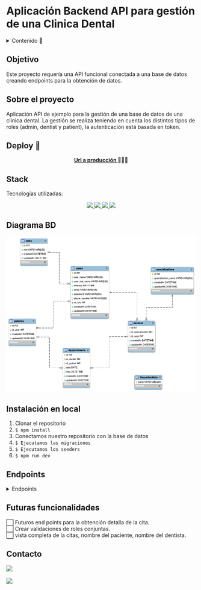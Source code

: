 # Aplicación Backend API para gestión de una Clinica Dental

<details>
  <summary>Contenido 📝</summary>
  <ol>
    <li><a href="#objetivo">Objetivo</a></li>
    <li><a href="#sobre-el-proyecto">Sobre el proyecto</a></li>
    <li><a href="#deploy-🚀">Deploy</a></li>
    <li><a href="#stack">Stack</a></li>
    <li><a href="#diagrama-bd">Diagrama</a></li>
    <li><a href="#instalación-en-local">Instalación</a></li>
    <li><a href="#endpoints">Endpoints</a></li>
    <li><a href="#futuras-funcionalidades">Futuras funcionalidades</a></li>
    <li><a href="#contacto">Contacto</a></li>
  </ol>
</details>

## Objetivo

Este proyecto requería una API funcional conectada a una base de datos creando endpoints para la obtención de datos.

## Sobre el proyecto

Aplicación API de ejemplo para la gestión de una base de datos de una clinica dental. La gestión se realiza teniendo en cuenta los distintos tipos de roles (admin, dentist y patient), la autenticación está basada en token.

## Deploy 🚀

<div align="center">
    <a href="http://localhost:3000/"><strong>Url a producción </strong></a>🚀🚀🚀
</div>

## Stack

Tecnologías utilizadas:

<div align="center">
<a href="https://sequelize.org/">
    <img src= "https://img.shields.io/badge/sequelize-323330?style=for-the-badge&logo=sequelize&logoColor=white"/>
</a>
<a href="https://www.expressjs.com/">
    <img src= "https://img.shields.io/badge/express.js-%23404d59.svg?style=for-the-badge&logo=express&logoColor=%2361DAFB"/>
</a>
<a href="https://nodejs.org/es/">
    <img src= "https://img.shields.io/badge/node.js-026E00?style=for-the-badge&logo=node.js&logoColor=white"/>
</a>
<a href="https://developer.mozilla.org/es/docs/Web/JavaScript">
    <img src= "https://img.shields.io/badge/javascipt-EFD81D?style=for-the-badge&logo=javascript&logoColor=black"/>
</a>
 </div>

## Diagrama BD

!['imagen-db'](./public/images/relaciones.png)

## Instalación en local

1. Clonar el repositorio
2. `$ npm install`
3. Conectamos nuestro repositorio con la base de datos
4. `$ Ejecutamos las migraciones`
5. `$ Ejecutamos los seeders`
6. `$ npm run dev`

## Endpoints

<details>
<summary>Endpoints</summary>

- AUTH

  - Registrar usuario

          POST http://localhost:3000/auth/register

            body:

            ```js
                {
                    "user_name": "Steven",
                    "user_last_name": "Garzon",
                    "birthday": "1996-08-02",
                    "email": "steven@garzon.com",
                    "password": "12345678",
                    "phone_number": "+34 678763802"
                }
            ```

  - Login

          POST http://localhost:3000/auth/login

            body:

            ```js
                {
                    "email": "steven@garzon.com",
                    "password": "12345678"
                }
            ```

- ADMIN

  - Obtener todos los usuarios

          GET http://localhost:3000/admin/all-users?page=1

  - Obtener usuario por id

          GET http://localhost:3000/admin/user/:id

  - Obtener todos los pacientes

          GET http://localhost:3000/admin/all-patients?page=1

  - Obtener todos los dentistas

          GET http://localhost:3000/admin/all-dentists?page=1

  - Actualizar usuario por id

          PUT http://localhost:3000/admin/update-user/:id

            body:

            ```js
                {
                    "email": "steven@serna.com"
                }
            ```

- DENTIST

  - Obtener todos los pacientes

          GET http://localhost:3000/api/dentist/all-patients?page=1

  - Obtener la lista de mis citas

          GET http://localhost:3000/api/dentist/my-appointments?page=1

  - Obtener borrar alguna cita existente por id de la cita

          DELETE http://localhost:3000/api/dentist/delete-appointment

            body:

                ```js
                    {
                        "id": 3
                    }
                ```

- PATIENT

  - Obtener mi perfil

          GET http://localhost:3000/api/users/profile

  - Actualizar mi perfil

          PUT http://localhost:3000/api/users/update-profile

    body:

    ```js
        {
            "birthday": "1999-09-14"
        }
    ```

  - Crear una cita escogiendo el dentista

        POST http://localhost:3000/api/users/new-appointment

body:

    ```js
        {
            // 1. john smith (Orthodontics)
            // 2. jane doe (Periodontics)
            // 3. alex wilson (Endodontics)
            // 4. sarah jones (Maxillofacial)
            // 5. michael brown (Prosthodontics)

            {
                "id_dentist": 2,
                "date": "2023-11-11",
                "time": "18:30:00"
            }
        }
    ```

- Obtener todas mis citas

  GET http://localhost:3000/api/users/my-appointments?page=1

 </details>

## Futuras funcionalidades

⬜ Futuros end points para la obtención detalla de la cita.</br>
⬜ Crear validaciones de roles conjuntas.</br>
⬜ vista completa de la citas, nombre del paciente, nombre del dentista.</br>

## Contacto

<a href="https://es.linkedin.com/in/mario-steeven-garz%C3%B3n-serna-27405a194" target="_blank"><img src="https://img.shields.io/badge/-LinkedIn-%230077B5?style=for-the-badge&logo=linkedin&logoColor=white" target="_blank"></a>

<a href="https://github.com/Stevengs7" target="_blank"><img src="https://img.shields.io/badge/github-24292F?style=for-the-badge&logo=github&logoColor=white" target="_blank"></a>
